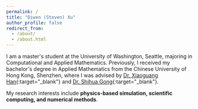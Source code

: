 ```yaml
---
permalink: /
title: "Diwen (Steven) Xu"
author_profile: false
redirect_from: 
  - /about/
  - /about.html
---
```


I am a master's student at the University of Washington, Seattle, majoring in Computational and Applied Mathematics. Previously, I received my bachelor's degree in Applied Mathematics from the Chinese University of Hong Kong, Shenzhen, where I was advised by [Dr. Xiaoguang Han](https://gaplab.cuhk.edu.cn/pages/people){:target="_blank"} and [Dr. Shihua Gong](https://www.shihua-gong.org/){:target="_blank"}.

My research interests include <b>physics-based simulation, scientific computing, and numerical methods</b>.

